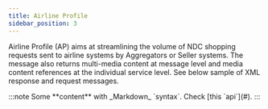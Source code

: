 ```yaml
---
title: Airline Profile
sidebar_position: 3
---
```

Airline Profile (AP) aims at streamlining the volume of NDC shopping requests sent to airline systems by Aggregators or Seller systems. The message also returns multi-media content at message level and media content references at the individual service level. See below sample of XML response and request messages.

:::note
Some \*\*content\*\* with \_Markdown\_ \`syntax\`. Check \[this \`api\`](#).
:::
